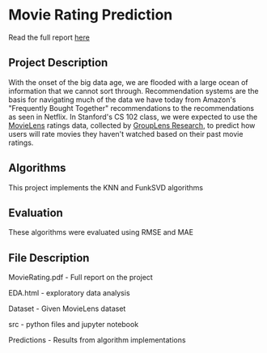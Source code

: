 # Movie Rating Prediction

Read the full report [here](MovieRating.html)

## Project Description

With the onset of the big data age, we are flooded with a large ocean of information that we cannot sort through. Recommendation systems are the basis for navigating much of the data we have today from Amazon's "Frequently Bought Together" recommendations to the recommendations as seen in Netflix. In Stanford's CS 102 class, we were expected to use the [MovieLens](https://movielens.org/) ratings data, collected by [GroupLens Research](https://grouplens.org/datasets/movielens/), to predict how users will rate movies they haven't watched based on their past movie ratings.

## Algorithms

This project implements the KNN and FunkSVD algorithms

## Evaluation

These algorithms were evaluated using RMSE and MAE

## File Description

MovieRating.pdf - Full report on the project

EDA.html - exploratory data analysis

Dataset - Given MovieLens dataset

src - python files and jupyter notebook

Predictions - Results from algorithm implementations

